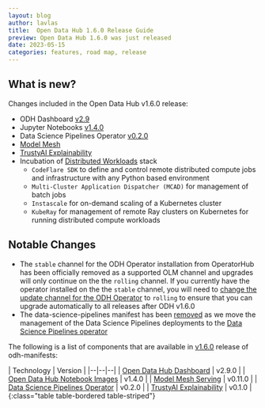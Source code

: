 ```yaml
---
layout: blog
author: lavlas
title:  Open Data Hub 1.6.0 Release Guide
preview: Open Data Hub 1.6.0 was just released
date: 2023-05-15
categories: features, road map, release
---
```


What is new?
------
Changes included in the Open Data Hub v1.6.0 release:
* ODH Dashboard [v2.9](https://github.com/opendatahub-io/odh-dashboard/releases/tag/v2.9.0) 
* Jupyter Notebooks [v1.4.0](https://github.com/opendatahub-io/notebooks/releases/tag/v1.4.0)
* Data Science Pipelines Operator [v0.2.0](https://github.com/opendatahub-io/data-science-pipelines-operator/releases/tag/v0.2.0)
* [Model Mesh](https://github.com/opendatahub-io/modelmesh-serving)
* [TrustyAI Explainability](https://github.com/trustyai-explainability/trustyai-explainability)
* Incubation of [Distributed Workloads](https://github.com/opendatahub-io/distributed-workloads) stack 
  * `CodeFlare SDK` to define and control remote distributed compute jobs and infrastructure with any Python based environment
  * `Multi-Cluster Application Dispatcher (MCAD)` for management of batch jobs
  * `Instascale` for on-demand scaling of a Kubernetes cluster
  * `KubeRay` for management of remote Ray clusters on Kubernetes for running distributed compute workloads


Notable Changes
------
* The `stable` channel for the ODH Operator installation from OperatorHub has been officially removed as a supported OLM channel and upgrades will only continue on the the `rolling` channel. If you currently have the operator installed on the the `stable` channel, you will need to [change the update channel for the ODH Operator](https://docs.openshift.com/container-platform/4.12/operators/admin/olm-upgrading-operators.html#olm-changing-update-channel_olm-upgrading-operators) to `rolling` to ensure that you can upgrade automatically to all releases after ODH v1.6.0
* The data-science-pipelines manifest has been [removed](https://github.com/opendatahub-io/odh-manifests/pull/737) as we move the management of the Data Science Pipelines deployments to the [Data Science Pipelines operator](https://github.com/opendatahub-io/data-science-pipelines-operator)


The following is a list of components that are available in [v1.6.0](https://github.com/opendatahub-io/odh-manifests/releases/tag/v1.6.0) release of odh-manifests:

| Technology | Version |
|--|--|--|
| [Open Data Hub Dashboard](https://github.com/opendatahub-io/odh-dashboard) | v2.9.0 |
| [Open Data Hub Notebook Images](https://github.com/opendatahub-io/notebooks) | v1.4.0 |
| [Model Mesh Serving](https://github.com/opendatahub-io/modelmesh-serving) | v0.11.0 |
| [Data Science Pipelines Operator](https://github.com/opendatahub-io/data-science-pipelines-operator) | v0.2.0 |
| [TrustyAI Explainability](https://github.com/trustyai-explainability/trustyai-explainability) | v0.1.0 |
{:class="table table-bordered table-striped"}
